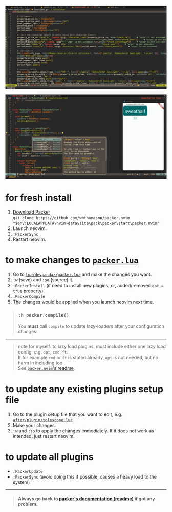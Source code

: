 ![python tkinter with neovim](./screenshots/screenshot.png)

<!-- ![react native with neovim](./screenshots/screenshot3.png) -->

![flutter with neovim](./screenshots/screenshot4.png)

# for fresh install

1. [Download Packer](https://github.com/wbthomason/packer.nvim#quickstart)
   \
   `git clone https://github.com/wbthomason/packer.nvim "$env:LOCALAPPDATA\nvim-data\site\pack\packer\start\packer.nvim"`
2. Launch neovim.
3. `:PackerSync`
4. Restart neovim.

# to make changes to [`packer.lua`](https://github.com/devpandaz/nvim/blob/main/lua/devpandaz/packer.lua)

1. Go to
   [`lua/devpandaz/packer.lua`](https://github.com/devpandaz/nvim/blob/main/lua/devpandaz/packer.lua)
   and make the changes you want.
2. `:w` (save) and `:so` (source) it.
3. `:PackerInstall` (if need to install new plugins, or, added/removed
   `opt = true` property)
4. `:PackerCompile`
5. The changes would be applied when you launch neovim next time.

> ### `:h packer.compile()`
>
> You **must** call `compile` to update lazy-loaders after your configuration
> changes.

---

> note for myself: to lazy load plugins, must include either one lazy load
> config, e.g. `opt`, `cmd`, `ft`.\
> If for example `cmd` or `ft` is stated already, `opt` is not needed, but no
> harm in including too.\
> See
> [`packer.nvim`'s readme](https://github.com/wbthomason/packer.nvim/blob/1d0cf98a561f7fd654c970c49f917d74fafe1530/README.md?plain=1#LL394C42-L394C42).

# to update any existing plugins setup file

1. Go to the plugin setup file that you want to edit, e.g.
   [`after/plugin/telescope.lua`](https://github.com/devpandaz/nvim/blob/main/after/plugin/telescope.lua).
2. Make your changes.
3. `:w` and `:so` to apply the changes immediately. If it does not work as
   intended, just restart neovim.

# to update all plugins

- `:PackerUpdate`
- `:PackerSync` (avoid doing this if possible, causes a heavy load to the
  system)

---

> #### Always go back to [packer's documentation (readme)](https://github.com/wbthomason/packer.nvim/blob/master/README.md) if got any problem.
